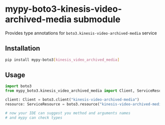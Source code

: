 # mypy-boto3-kinesis-video-archived-media submodule

Provides type annotations for `boto3.kinesis-video-archived-media` service

## Installation

```bash
pip install mypy-boto3[kinesis_video_archived_media]
```

## Usage

```python
import boto3
from mypy_boto3.kinesis_video_archived_media import Client, ServiceResource

client: Client = boto3.client("kinesis-video-archived-media")
resource: ServiceResource = boto3.resource("kinesis-video-archived-media")

# now your IDE can suggest you method and arguments names
# and mypy can check types
```

